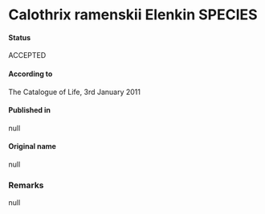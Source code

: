 # Calothrix ramenskii Elenkin SPECIES

#### Status
ACCEPTED

#### According to
The Catalogue of Life, 3rd January 2011

#### Published in
null

#### Original name
null

### Remarks
null